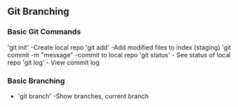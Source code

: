 ## Git Branching


### Basic Git Commands
'git init' -Create local repo
'git add' -Add modified files to index (staging)
'git commit -m "message" -commit to local repo
'git status' - See status of local repo
'git log' - View commit log


### Basic Branching
* 'git branch' -Show branches, current branch
